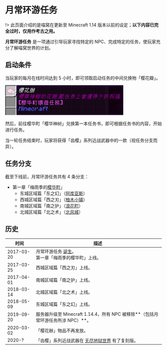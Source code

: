 # 月常环游任务

!> 此页面介绍的是喵窝在更新至 Minecraft 1.14 版本以前的设定；**以下内容已完全过时，仅用作考古之用。**  

**月常环游任务** 是一项通过引导玩家寻找特定的 NPC、完成特定的任务，使玩家充分了解喵窝世界的计划。

## 启动条件

当玩家的每月在线时间达到 5 小时，即可领取启动任务的中间兑换物「樱花瓣」。

![樱花瓣](../../assets/images/history/monthly-task/樱花瓣.png)

然后，前往樱华町「樱华神树」兑换第一本任务书，即可根据任务书的内容，开始进行任务。

当一轮任务结束时，玩家将获得「齿樱」系列近战武器中的一款（视任务分支而异）。

## 任务分支

截至下线前，月常环游任务共有 4 条分支：

- 第一章「梅雨季的[樱华町](nyaa/realms/sakurakacho)」
  + 东城区域篇「东之幻」（[阿库亚斯](nyaa/realms/aquas)）
  + 西城区域篇「西之刃」（[柚木小镇](nyaa/realms/yuzuki)）
  + 南城区域篇「南之护」（[浪花町](nyaa/realms/naniwa)）
  + 北城区域篇「北之术」（[北风城](nyaa/realms/northwind)）

## 历史

| 时间 | 描述 |
| - | - |
| 2017-03-20 | 月常环游任务 [诞生](https://bbs.nyaa.cat/d/949)。<br>第一章「梅雨季的樱华町」上线。 |
| 2017-03-25 | 西城区域篇「西之刃」上线。 |
| 2017-04-01 | 南城区域篇「南之护」上线。 |
| 2018-03-14 | 北城区域篇「北之术」上线。 |
| 2018-05-09 | 东城区域篇「东之幻」上线。 |
| 2019-09-20 | 服务器升级至 Minecraft 1.14.4，所有 NPC 被移除**（包括月常环游任务所涉 NPC）**。 |
| 2020-03-02 | 「樱花辦」物品不再发放。 |
| 2020-? | 「齿樱」系列近战武器在 [无尽地狱世界](inf/index) 有了复刻版。 |
